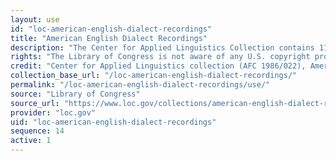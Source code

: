 ```yaml
---
layout: use
id: "loc-american-english-dialect-recordings"
title: "American English Dialect Recordings"
description: "The Center for Applied Linguistics Collection contains 118 hours of recordings documenting North American English dialects. The recordings include speech samples, linguistic interviews, oral histories, conversations, and excerpts from public speeches. They were drawn from various archives, and from the private collections of fifty collectors, including linguists, dialectologists, and folklorists."
rights: "The Library of Congress is not aware of any U.S. copyright protection (see Title 17, U.S.C.) or any other restrictions in the material in this collection."
credit: "Center for Applied Linguistics collection (AFC 1986/022), American Folklife Center, Library of Congress."
collection_base_url: "/loc-american-english-dialect-recordings/"
permalink: "/loc-american-english-dialect-recordings/use/"
source: "Library of Congress"
source_url: "https://www.loc.gov/collections/american-english-dialect-recordings-from-the-center-for-applied-linguistics/about-this-collection/"
provider: "loc.gov"
uid: "loc-american-english-dialect-recordings"
sequence: 14
active: 1
---
```

